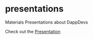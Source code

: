 # presentations
Materials Presentations about DappDevs

Check out the [Presentation](https://dappdevs.github.io/presentations/)
